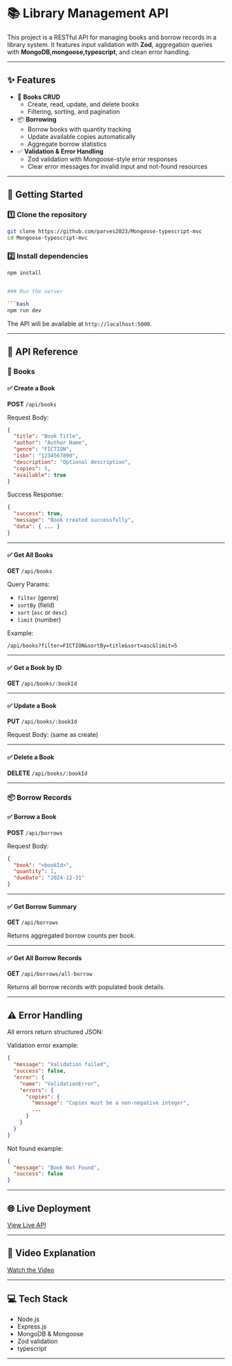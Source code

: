 # 📚 Library Management API

This project is a RESTful API for managing books and borrow records in a library system. It features input validation with **Zod**, aggregation queries with **MongoDB,mongoose,typescript**, and clean error handling.

---

## ✨ Features

- 📖 **Books CRUD**
  - Create, read, update, and delete books
  - Filtering, sorting, and pagination
- 📦 **Borrowing**
  - Borrow books with quantity tracking
  - Update available copies automatically
  - Aggregate borrow statistics
- ✅ **Validation & Error Handling**
  - Zod validation with Mongoose-style error responses
  - Clear error messages for invalid input and not-found resources

---

## 🚀 Getting Started

### 1️⃣ Clone the repository

```bash
git clone https://github.com/parves2023/Mongoose-typescript-mvc
cd Mongoose-typescript-mvc
````

### 2️⃣ Install dependencies

```bash
npm install


### Run the server

```bash
npm run dev
```

The API will be available at `http://localhost:5000`.

---

## 📖 API Reference

### 📘 Books

#### ✅ Create a Book

**POST** `/api/books`

Request Body:

```json
{
  "title": "Book Title",
  "author": "Author Name",
  "genre": "FICTION",
  "isbn": "1234567890",
  "description": "Optional description",
  "copies": 5,
  "available": true
}
```

Success Response:

```json
{
  "success": true,
  "message": "Book created successfully",
  "data": { ... }
}
```

---

#### ✅ Get All Books

**GET** `/api/books`

Query Params:

* `filter` (genre)
* `sortBy` (field)
* `sort` (`asc` or `desc`)
* `limit` (number)

Example:

```
/api/books?filter=FICTION&sortBy=title&sort=asc&limit=5
```

---

#### ✅ Get a Book by ID

**GET** `/api/books/:bookId`

---

#### ✅ Update a Book

**PUT** `/api/books/:bookId`

Request Body: (same as create)

---

#### ✅ Delete a Book

**DELETE** `/api/books/:bookId`

---

### 📦 Borrow Records

#### ✅ Borrow a Book

**POST** `/api/borrows`

Request Body:

```json
{
  "book": "<bookId>",
  "quantity": 1,
  "dueDate": "2024-12-31"
}
```

---

#### ✅ Get Borrow Summary

**GET** `/api/borrows`

Returns aggregated borrow counts per book.

---

#### ✅ Get All Borrow Records

**GET** `/api/borrows/all-borrow`

Returns all borrow records with populated book details.

---

## ⚠️ Error Handling

All errors return structured JSON:

Validation error example:

```json
{
  "message": "Validation failed",
  "success": false,
  "error": {
    "name": "ValidationError",
    "errors": {
      "copies": {
        "message": "Copies must be a non-negative integer",
        ...
      }
    }
  }
}
```

Not found example:

```json
{
  "message": "Book Not Found",
  "success": false
}
```

---

## 🌐 Live Deployment

[View Live API](https://l2-libary-asignment-03-pearl.vercel.app/)

---

## 🎥 Video Explanation

[Watch the Video](https://your-video-link.com)

---

## 💻 Tech Stack

* Node.js
* Express.js
* MongoDB & Mongoose
* Zod validation
* typescript

---
```
